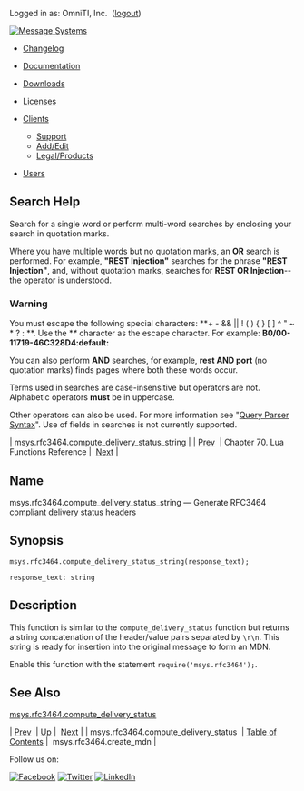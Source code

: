 Logged in as: OmniTI, Inc.  ([logout](https://support.messagesystems.com/logout.php))

[![Message Systems](https://support.messagesystems.com/images/ms-white205.png)](https://support.messagesystems.com/start.php) 

*   [Changelog](https://support.messagesystems.com/start.php?show=changelog)
*   [Documentation](https://support.messagesystems.com/docs/)
*   [Downloads](https://support.messagesystems.com/start.php)

*   [Licenses](https://support.messagesystems.com/license_summary.php)
*   <a href="">Clients</a>
    *   [Support](https://support.messagesystems.com/cs.php)
    *   [Add/Edit](https://support.messagesystems.com/edit_client.php)
    *   [Legal/Products](https://support.messagesystems.com/edit_products.php)
*   [Users](https://support.messagesystems.com/edit_customer.php)

## Search Help

Search for a single word or perform multi-word searches by enclosing your search in quotation marks.

Where you have multiple words but no quotation marks, an **OR** search is performed. For example, **"REST Injection"** searches for the phrase **"REST Injection"**, and, without quotation marks, searches for **REST OR Injection**--the operator is understood.

### Warning

You must escape the following special characters: **+ - && || ! ( ) { } [ ] ^ " ~ * ? : \**. Use the **\** character as the escape character. For example: **B0/00-11719-46C328D4\:default\:**

You can also perform **AND** searches, for example, **rest AND port** (no quotation marks) finds pages where both these words occur.

Terms used in searches are case-insensitive but operators are not. Alphabetic operators **must** be in uppercase.

Other operators can also be used. For more information see "[Query Parser Syntax](https://lucene.apache.org/core/old_versioned_docs/versions/3_0_0/queryparsersyntax.html)". Use of fields in searches is not currently supported.

| msys.rfc3464.compute_delivery_status_string |
| [Prev](lua.ref.msys.rfc3464.compute_delivery_status.php)  | Chapter 70. Lua Functions Reference |  [Next](lua.ref.msys.rfc3464.create_mdn.php) |

<a name="lua.ref.msys.rfc3464.compute_delivery_status_string"></a>
## Name

msys.rfc3464.compute_delivery_status_string — Generate RFC3464 compliant delivery status headers

<a name="idp18381248"></a>
## Synopsis

`msys.rfc3464.compute_delivery_status_string(response_text);`

`response_text: string`<a name="idp18384256"></a>
## Description

This function is similar to the `compute_delivery_status` function but returns a string concatenation of the header/value pairs separated by `\r\n`. This string is ready for insertion into the original message to form an MDN.

Enable this function with the statement `require('msys.rfc3464');`.

<a name="idp18388096"></a>
## See Also

[msys.rfc3464.compute_delivery_status](lua.ref.msys.rfc3464.compute_delivery_status.php "msys.rfc3464.compute_delivery_status")

| [Prev](lua.ref.msys.rfc3464.compute_delivery_status.php)  | [Up](lua.function.details.php) |  [Next](lua.ref.msys.rfc3464.create_mdn.php) |
| msys.rfc3464.compute_delivery_status  | [Table of Contents](index.php) |  msys.rfc3464.create_mdn |

Follow us on:

[![Facebook](https://support.messagesystems.com/images/icon-facebook.png)](http://www.facebook.com/messagesystems) [![Twitter](https://support.messagesystems.com/images/icon-twitter.png)](http://twitter.com/#!/MessageSystems) [![LinkedIn](https://support.messagesystems.com/images/icon-linkedin.png)](http://www.linkedin.com/company/message-systems)